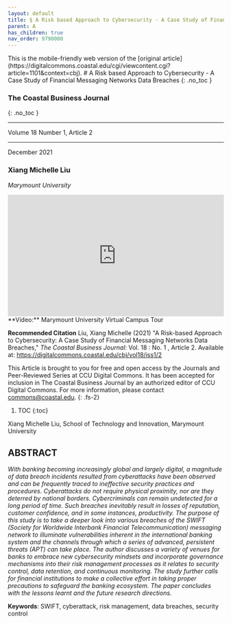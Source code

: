 ```yaml
---
layout: default
title: § A Risk based Approach to Cybersecurity - A Case Study of Financial Messaging Networks Data Breaches  
parent: A
has_children: true
nav_order: 9790000
---
```

<style>
.dont-break-out {
  /* These are technically the same, but use both */
  overflow-wrap: break-word;
  word-wrap: break-word;

     -ms-word-break: break-all;
  /* This is the dangerous one in WebKit, as it breaks things wherever */
  word-break: break-all;
  /* Instead use this non-standard one: */
  word-break: break-word;
}

.youtube-container {
    position: relative;
    width: 100%;
    height: 0;
    padding-bottom: 56.25%;
}
.youtube-video {
    position: absolute;
    top: 0;
    left: 0;
    width: 100%;
    height: 100%;
}

</style>

<div class="dont-break-out" markdown="1">
This is the mobile-friendly web version of the [original article](https://digitalcommons.coastal.edu/cgi/viewcontent.cgi?article=1101&context=cbj).
# A Risk based Approach to Cybersecurity - A Case Study of Financial Messaging Networks Data Breaches  
{: .no_toc }

### The Coastal Business Journal
{: .no_toc }

***

Volume 18 Number 1, Article 2 

***

December 2021 

### Xiang Michelle Liu 
*Marymount University*

<div class="youtube-container">
<iframe width="100%" src="https://www.youtube.com/embed/5lxEze9nhZM" title="YouTube video player" frameborder="0" allow="accelerometer; autoplay; clipboard-write; encrypted-media; gyroscope; picture-in-picture" allowfullscreen class="youtube-video"></iframe>
</div>
**Video:** Marymount University Virtual Campus Tour 

**Recommended Citation**
Liu, Xiang Michelle (2021) "A Risk-based Approach to Cybersecurity: A Case Study of Financial Messaging Networks Data Breaches," *The Coastal Business Journal:* Vol. 18 : No. 1 , Article 2. Available at: https://digitalcommons.coastal.edu/cbj/vol18/iss1/2

This Article is brought to you for free and open access by the Journals and Peer-Reviewed Series at CCU Digital Commons. It has been accepted for inclusion in The Coastal Business Journal by an authorized editor of CCU Digital Commons. For more information, please contact commons@coastal.edu.
{: .fs-2}

1. TOC
{:toc}

Xiang Michelle Liu, School of Technology and Innovation, Marymount University


## ABSTRACT
*With banking becoming increasingly global and largely digital, a magnitude of data breach incidents resulted from cyberattacks have been observed and can be frequently traced to ineffective security practices and procedures. Cyberattacks do not require physical proximity, nor are they deterred by national borders. Cybercriminals can remain undetected for a long period of time. Such breaches inevitably result in losses of reputation, customer confidence, and in some instances, productivity. The purpose of this study is to take a deeper look into various breaches of the SWIFT (Society for Worldwide Interbank Financial Telecommunication) messaging network to illuminate vulnerabilities inherent in the international banking system and the channels through which a series of advanced, persistent threats (APT) can take place. The author discusses a variety of venues for banks to embrace new cybersecurity mindsets and incorporate governance mechanisms into their risk management processes as it relates to security control, data retention, and continuous monitoring. The study further calls for financial institutions to make a collective effort in taking proper precautions to safeguard the banking ecosystem. The paper concludes with the lessons learnt and the future research directions.*

**Keywords**: SWIFT, cyberattack, risk management, data breaches, security control

</div>
